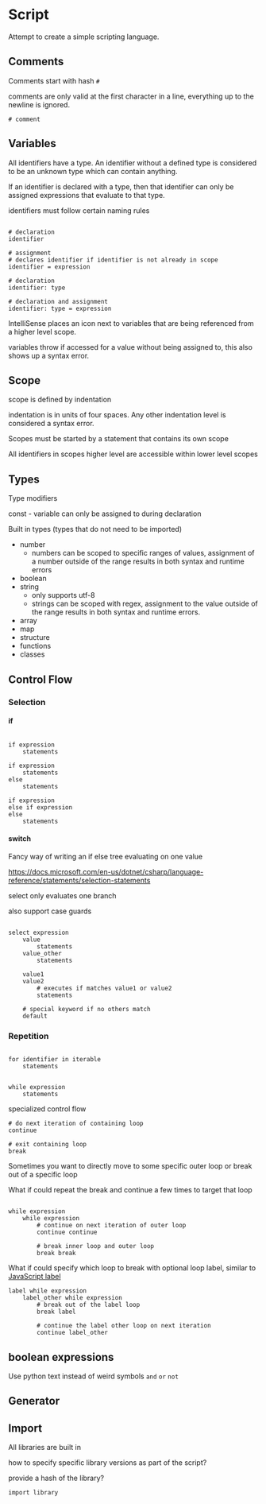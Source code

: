 # Script

Attempt to create a simple scripting language.

## Comments

Comments start with hash `#`

comments are only valid at the first character in a line, everything up to the newline is ignored.

```text
# comment
```

## Variables

All identifiers have a type. An identifier without a defined type is considered to be an unknown type which can contain anything.

If an identifier is declared with a type, then that identifier can only be assigned expressions that evaluate to that type.

identifiers must follow certain naming rules

```text

# declaration
identifier

# assignment
# declares identifier if identifier is not already in scope
identifier = expression

# declaration
identifier: type

# declaration and assignment
identifier: type = expression

```

IntelliSense places an icon next to variables that are being referenced from a higher level scope.

variables throw if accessed for a value without being assigned to, this also shows up a syntax error.

## Scope

scope is defined by indentation

indentation is in units of four spaces. Any other indentation level is considered a syntax error.

Scopes must be started by a statement that contains its own scope

All identifiers in scopes higher level are accessible within lower level scopes


## Types

Type modifiers

const - variable can only be assigned to during declaration

Built in types (types that do not need to be imported)

- number
    - numbers can be scoped to specific ranges of values, assignment of a number outside of the range results in both syntax and runtime errors
- boolean
- string
    - only supports utf-8
    - strings can be scoped with regex, assignment to the value outside of the range results in both syntax and runtime errors.
- array
- map
- structure
- functions
- classes

## Control Flow

### Selection

#### if

```text

if expression
    statements

if expression
    statements
else
    statements

if expression
else if expression
else
    statements

```

#### switch

Fancy way of writing an if else tree evaluating on one value

https://docs.microsoft.com/en-us/dotnet/csharp/language-reference/statements/selection-statements

select only evaluates one branch

also support case guards

```text

select expression
    value
        statements
    value_other
        statements

    value1
    value2
        # executes if matches value1 or value2
        statements

    # special keyword if no others match
    default

```

### Repetition

```text

for identifier in iterable
    statements

```

```text

while expression
    statements

```

specialized control flow

```text
# do next iteration of containing loop
continue

# exit containing loop
break
```

Sometimes you want to directly move to some specific outer loop or break out of a specific loop

What if could repeat the break and continue a few times to target that loop

```text

while expression
    while expression
        # continue on next iteration of outer loop
        continue continue

        # break inner loop and outer loop
        break break

```

What if could specify which loop to break with optional loop label, similar to [JavaScript label](https://developer.mozilla.org/en-US/docs/Web/JavaScript/Reference/Statements/label)

```text
label while expression
    label_other while expression
        # break out of the label loop
        break label

        # continue the label other loop on next iteration
        continue label_other

```

## boolean expressions

Use python text instead of weird symbols `and` `or` `not`

## Generator


## Import

All libraries are built in

how to specify specific library versions as part of the script?

provide a hash of the library?

```text
import library

```